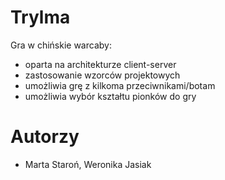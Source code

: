 # Trylma
Gra w chińskie warcaby:
- oparta na architekturze client-server
- zastosowanie wzorców projektowych
- umożliwia grę z kilkoma przeciwnikami/botam
- umożliwia wybór kształtu pionków do gry 
# Autorzy
- Marta Staroń, Weronika Jasiak
